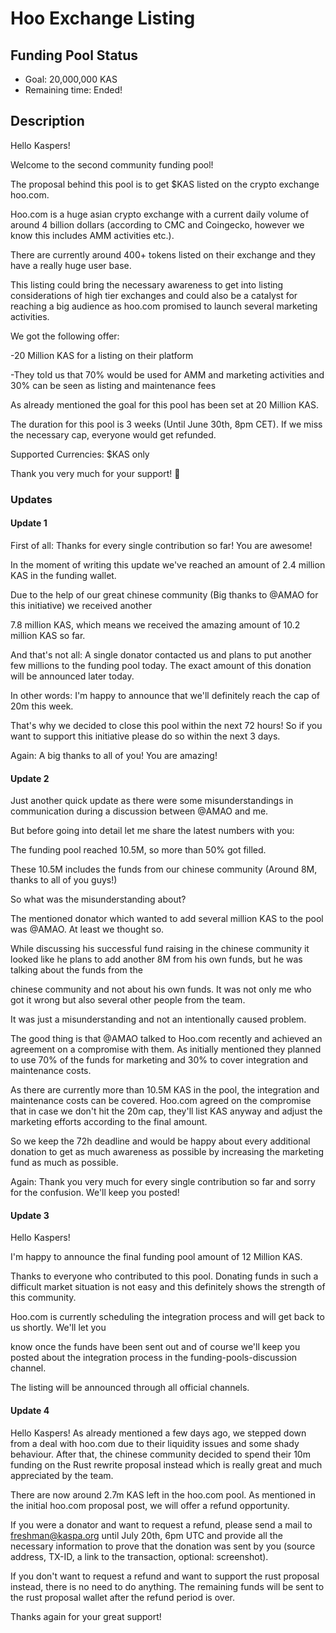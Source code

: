 # Hoo Exchange Listing

## Funding Pool Status
<!---
Feel free to add/remove fields as you see fit.
--->
- Goal: 20,000,000 KAS
- Remaining time: Ended!
## Description
Hello Kaspers!

Welcome to the second community funding pool!

The proposal behind this pool is to get $KAS listed on the crypto exchange hoo.com.

Hoo.com is a huge asian crypto exchange with a current daily volume of around 4 billion dollars (according to CMC and Coingecko, however we know this includes AMM activities etc.).

There are currently around 400+ tokens listed on their exchange and they have a really huge user base.

This listing could bring the necessary awareness to get into listing considerations of high tier exchanges and could also be a catalyst for reaching a big audience as hoo.com promised to launch several marketing activities.


We got the following offer:

-20 Million KAS for a listing on their platform

-They told us that 70% would be used for AMM and marketing activities and 30% can be seen as listing and maintenance fees


As already mentioned the goal for this pool has been set at 20 Million KAS.

The duration for this pool is 3 weeks (Until June 30th, 8pm CET). If we miss the necessary cap, everyone would get refunded.

Supported Currencies: $KAS only

Thank you very much for your support! 🙏

### Updates
#### Update 1
First of all:
Thanks for every single contribution so far! You are awesome!

In the moment of writing this update we've reached an amount of 2.4 million KAS in the funding wallet.

Due to the help of our great chinese community (Big thanks to @AMAO for this initiative) we received another

7.8 million KAS, which means we received the amazing amount of 10.2 million KAS so far.

And that's not all: A single donator contacted us and plans to put another few millions to the funding pool today.
The exact amount of this donation will be announced later today.

In other words: I'm happy to announce that we'll definitely reach the cap of 20m this week.

That's why we decided to close this pool within the next 72 hours! So if you want to support this initiative please do so within the next
3 days.

Again: A big thanks to all of you! You are amazing!

#### Update 2
Just another quick update as there were some misunderstandings in communication during a discussion between @AMAO and me.

But before going into detail let me share the latest numbers with you:

The funding pool reached 10.5M, so more than 50% got filled.

These 10.5M includes the funds from our chinese community (Around 8M, thanks to all of you guys!)


So what was the misunderstanding about?

The mentioned donator which wanted to add several million KAS to the pool was @AMAO. At least we thought so.

While discussing his successful fund raising in the chinese community it looked like he plans to add another 8M from his own funds, but he was talking about the funds from the

chinese community and not about his own funds. It was not only me who got it wrong but also several other people from the team.

It was just a misunderstanding and not an intentionally caused problem.


The good thing is that @AMAO talked to Hoo.com recently and achieved an agreement on a compromise with them. As initially mentioned they planned to use 70% of the funds for marketing and
30% to cover integration and maintenance costs.

As there are currently more than 10.5M KAS in the pool, the integration and maintenance costs can be covered. Hoo.com agreed on the compromise that in case we don't hit the 20m cap, they'll list KAS anyway
and adjust the marketing efforts according to the final amount.

So we keep the 72h deadline and would be happy about every additional donation to get as much awareness as possible by increasing the marketing fund as much as possible.


Again: Thank you very much for every single contribution so far and sorry for the confusion. We'll keep you posted! 

#### Update 3
Hello Kaspers!

I'm happy to announce the final funding pool amount of 12 Million KAS.

Thanks to everyone who contributed to this pool. Donating funds in such a difficult market situation is not easy and this definitely shows the strength of this community.

Hoo.com is currently scheduling the integration process and will get back to us shortly. We'll let you

know once the funds have been sent out and of course we'll keep you posted about the integration process in the funding-pools-discussion channel.

The listing will be announced through all official channels.

#### Update 4

Hello Kaspers!
As already mentioned a few days ago, we stepped down from a deal with hoo.com due to their liquidity issues and some shady behaviour. After that, the chinese community decided to spend their 10m funding on the Rust rewrite proposal instead which is really great and much appreciated by the team.

There are now around 2.7m KAS left in the hoo.com pool. As mentioned in the initial hoo.com proposal post, we will offer a refund opportunity.

If you were a donator and want to request a refund, please send a mail to freshman@kaspa.org until July 20th, 6pm UTC and provide all the necessary information to prove that the donation was sent by you (source address, TX-ID, a link to the transaction, optional: screenshot).

If you don't want to request a refund and want to support the rust proposal instead, there is no need to do anything. The remaining funds will be sent to the rust proposal wallet after the refund period is over.

Thanks again for your great support!
